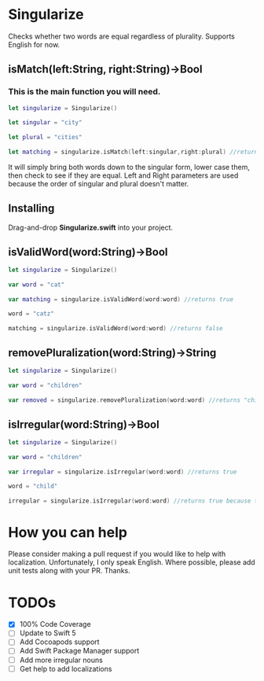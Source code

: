 # Singularize
Checks whether two words are equal regardless of plurality.  Supports English for now.

## isMatch(left:String, right:String)->Bool
### This is the main function you will need.
```swift
let singularize = Singularize()
        
let singular = "city"
        
let plural = "cities"
        
let matching = singularize.isMatch(left:singular,right:plural) //returns true
```

It will simply bring both words down to the singular form, lower case them, then check to see if they are equal.  Left and Right parameters are used because the order of singular and plural doesn't matter.

## Installing
Drag-and-drop **Singularize.swift** into your project.

## isValidWord(word:String)->Bool
```swift
let singularize = Singularize()
        
var word = "cat"
        
var matching = singularize.isValidWord(word:word) //returns true

word = "catz"
        
matching = singularize.isValidWord(word:word) //returns false
```
## removePluralization(word:String)->String
```swift
let singularize = Singularize()
        
var word = "children"
        
var removed = singularize.removePluralization(word:word) //returns "child"
```

## isIrregular(word:String)->Bool
```swift
let singularize = Singularize()
        
var word = "children"
        
var irregular = singularize.isIrregular(word:word) //returns true

word = "child"
        
irregular = singularize.isIrregular(word:word) //returns true because the plural version is irregular
```

# How you can help
Please consider making a pull request if you would like to help with localization.  Unfortunately, I only speak English.  Where possible, please add unit tests along with your PR.  Thanks.

# TODOs
- [x] 100% Code Coverage
- [ ] Update to Swift 5
- [ ] Add Cocoapods support
- [ ] Add Swift Package Manager support
- [ ] Add more irregular nouns
- [ ] Get help to add localizations
